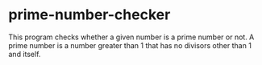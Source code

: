 # prime-number-checker
This program checks whether a given number is a prime number or not. A prime number is a number greater than 1 that has no divisors other than 1 and itself.
